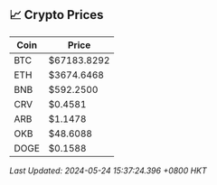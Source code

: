 ## 📈 Crypto Prices

| Coin | Price |
| ---- | ----- |
| BTC | $67183.8292 |
| ETH | $3674.6468 |
| BNB | $592.2500 |
| CRV | $0.4581 |
| ARB | $1.1478 |
| OKB | $48.6088 |
| DOGE | $0.1588 |

_Last Updated: 2024-05-24 15:37:24.396 +0800 HKT_